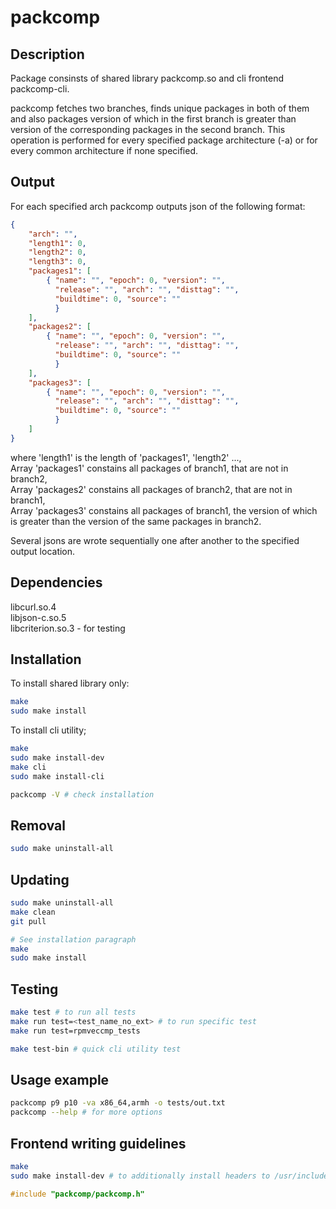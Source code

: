 # packcomp

## Description

Package consinsts of shared library packcomp.so and cli frontend packcomp-cli.

packcomp fetches two branches, finds unique packages in both of them and also packages version of which in the first branch is greater than version of the corresponding packages in the second branch. This operation is performed for every specified package architecture (-a) or for every common architecture if none specified.

## Output

For each specified arch packcomp outputs json of the following format:
```json
{
    "arch": "", 
    "length1": 0, 
    "length2": 0, 
    "length3": 0, 
    "packages1": [
        { "name": "", "epoch": 0, "version": "", 
          "release": "", "arch": "", "disttag": "", 
          "buildtime": 0, "source": "" 
          }
    ],
    "packages2": [
        { "name": "", "epoch": 0, "version": "", 
          "release": "", "arch": "", "disttag": "", 
          "buildtime": 0, "source": "" 
          }
    ],
    "packages3": [
        { "name": "", "epoch": 0, "version": "", 
          "release": "", "arch": "", "disttag": "", 
          "buildtime": 0, "source": "" 
          }
    ]
}
```

where 'length1' is the length of 'packages1', 'length2' ...,\
Array 'packages1' constains all packages of branch1, that are not in branch2,\
Array 'packages2' constains all packages of branch2, that are not in branch1,\
Array 'packages3' constains all packages of branch1, the version of which is greater than the version of the same packages in branch2.

Several jsons are wrote sequentially one after another to the specified output location.



## Dependencies

libcurl.so.4\
libjson-c.so.5\
libcriterion.so.3 - for testing


## Installation

To install shared library only:
```bash
make
sudo make install
```

To install cli utility;
```bash
make
sudo make install-dev
make cli
sudo make install-cli

packcomp -V # check installation
```

## Removal

```bash
sudo make uninstall-all
```

## Updating

```bash
sudo make uninstall-all
make clean
git pull

# See installation paragraph 
make
sudo make install
```

## Testing

```bash
make test # to run all tests
make run test=<test_name_no_ext> # to run specific test
make run test=rpmveccmp_tests

make test-bin # quick cli utility test
```


## Usage example

```bash
packcomp p9 p10 -va x86_64,armh -o tests/out.txt
packcomp --help # for more options
```


## Frontend writing guidelines


```bash
make
sudo make install-dev # to additionally install headers to /usr/include
```

```cpp
#include "packcomp/packcomp.h"
```